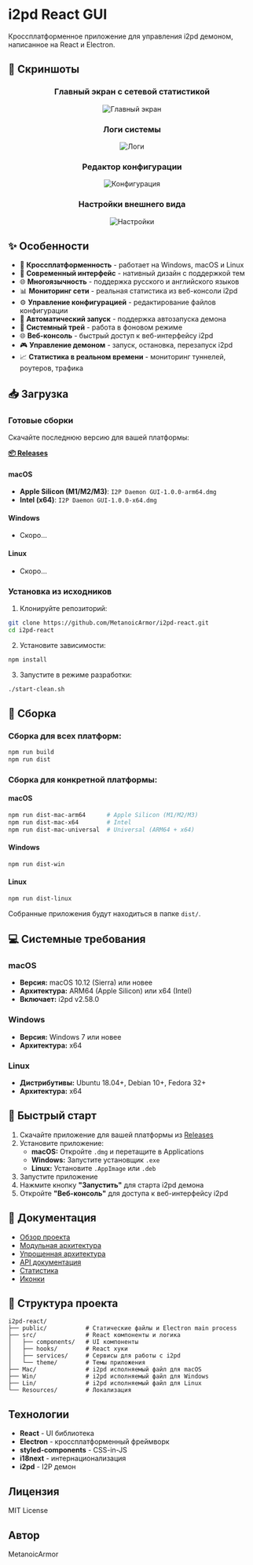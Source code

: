 # i2pd React GUI

Кроссплатформенное приложение для управления i2pd демоном, написанное на React и Electron.

## 📸 Скриншоты

<div align="center">

### Главный экран с сетевой статистикой
![Главный экран](screenshots/scr1_ru.png)

### Логи системы
![Логи](screenshots/scr2_ru.png)

### Редактор конфигурации
![Конфигурация](screenshots/scr3_ru.png)

### Настройки внешнего вида
![Настройки](screenshots/scr4_ru.png)

</div>

## ✨ Особенности

- 🚀 **Кроссплатформенность** - работает на Windows, macOS и Linux
- 🎨 **Современный интерфейс** - нативный дизайн с поддержкой тем
- 🌐 **Многоязычность** - поддержка русского и английского языков
- 📊 **Мониторинг сети** - реальная статистика из веб-консоли i2pd
- ⚙️ **Управление конфигурацией** - редактирование файлов конфигурации
- 🔄 **Автоматический запуск** - поддержка автозапуска демона
- 📱 **Системный трей** - работа в фоновом режиме
- 🌐 **Веб-консоль** - быстрый доступ к веб-интерфейсу i2pd
- 🎮 **Управление демоном** - запуск, остановка, перезапуск i2pd
- 📈 **Статистика в реальном времени** - мониторинг туннелей, роутеров, трафика

## 📥 Загрузка

### Готовые сборки

Скачайте последнюю версию для вашей платформы:

**[📦 Releases](https://github.com/MetanoicArmor/i2pd-react/releases/latest)**

#### macOS
- **Apple Silicon (M1/M2/M3)**: `I2P Daemon GUI-1.0.0-arm64.dmg`
- **Intel (x64)**: `I2P Daemon GUI-1.0.0-x64.dmg`

#### Windows
- Скоро...

#### Linux
- Скоро...

### Установка из исходников

1. Клонируйте репозиторий:
```bash
git clone https://github.com/MetanoicArmor/i2pd-react.git
cd i2pd-react
```

2. Установите зависимости:
```bash
npm install
```

3. Запустите в режиме разработки:
```bash
./start-clean.sh
```

## 🔨 Сборка

### Сборка для всех платформ:

```bash
npm run build
npm run dist
```

### Сборка для конкретной платформы:

#### macOS
```bash
npm run dist-mac-arm64      # Apple Silicon (M1/M2/M3)
npm run dist-mac-x64        # Intel
npm run dist-mac-universal  # Universal (ARM64 + x64)
```

#### Windows
```bash
npm run dist-win
```

#### Linux
```bash
npm run dist-linux
```

Собранные приложения будут находиться в папке `dist/`.

## 💻 Системные требования

### macOS
- **Версия:** macOS 10.12 (Sierra) или новее
- **Архитектура:** ARM64 (Apple Silicon) или x64 (Intel)
- **Включает:** i2pd v2.58.0

### Windows
- **Версия:** Windows 7 или новее
- **Архитектура:** x64

### Linux
- **Дистрибутивы:** Ubuntu 18.04+, Debian 10+, Fedora 32+
- **Архитектура:** x64

## 🚀 Быстрый старт

1. Скачайте приложение для вашей платформы из [Releases](https://github.com/MetanoicArmor/i2pd-react/releases/latest)
2. Установите приложение:
   - **macOS:** Откройте `.dmg` и перетащите в Applications
   - **Windows:** Запустите установщик `.exe`
   - **Linux:** Установите `.AppImage` или `.deb`
3. Запустите приложение
4. Нажмите кнопку **"Запустить"** для старта i2pd демона
5. Откройте **"Веб-консоль"** для доступа к веб-интерфейсу i2pd

## 📖 Документация

- [Обзор проекта](PROJECT_OVERVIEW.md)
- [Модульная архитектура](MODULAR_ARCHITECTURE.md)
- [Упрощенная архитектура](SIMPLIFIED_ARCHITECTURE.md)
- [API документация](I2PD_API_DOCUMENTATION.md)
- [Статистика](STATS_DOCUMENTATION.md)
- [Иконки](ICONS_DOCUMENTATION.md)

## 📁 Структура проекта

```
i2pd-react/
├── public/           # Статические файлы и Electron main process
├── src/              # React компоненты и логика
│   ├── components/   # UI компоненты
│   ├── hooks/        # React хуки
│   ├── services/     # Сервисы для работы с i2pd
│   └── theme/        # Темы приложения
├── Mac/              # i2pd исполняемый файл для macOS
├── Win/              # i2pd исполняемый файл для Windows
├── Lin/              # i2pd исполняемый файл для Linux
└── Resources/        # Локализация
```

## Технологии

- **React** - UI библиотека
- **Electron** - кроссплатформенный фреймворк
- **styled-components** - CSS-in-JS
- **i18next** - интернационализация
- **i2pd** - I2P демон

## Лицензия

MIT License

## Автор

MetanoicArmor